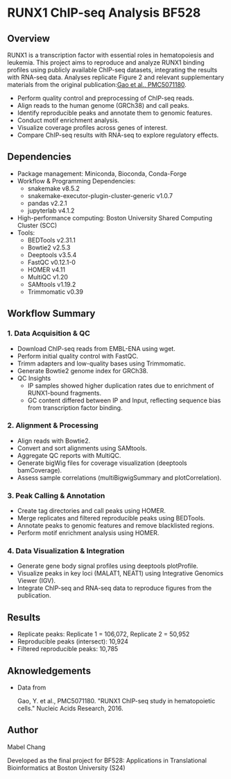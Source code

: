 # RUNX1 ChIP-seq Analysis BF528
## Overview
RUNX1 is a transcription factor with essential roles in hematopoiesis and leukemia. This project aims to reproduce and analyze RUNX1 binding profiles using publicly available ChIP-seq datasets, integrating the results with RNA-seq data. Analyses replicate Figure 2 and relevant supplementary materials from the original publication:[Gao et al., PMC5071180](https://www.ncbi.nlm.nih.gov/pmc/articles/PMC5071180/).

* Perform quality control and preprocessing of ChIP-seq reads.
* Align reads to the human genome (GRCh38) and call peaks.
* Identify reproducible peaks and annotate them to genomic features.
* Conduct motif enrichment analysis.
* Visualize coverage profiles across genes of interest.
* Compare ChIP-seq results with RNA-seq to explore regulatory effects.

## Dependencies
* Package management: Miniconda, Bioconda, Conda-Forge
* Workflow & Programming Dependencies:
  * snakemake v8.5.2
  * snakemake-executor-plugin-cluster-generic v1.0.7
  * pandas v2.2.1
  * jupyterlab v4.1.2
* High-performance computing: Boston University Shared Computing Cluster (SCC)
* Tools:
  * BEDTools v2.31.1
  * Bowtie2 v2.5.3
  * Deeptools v3.5.4
  * FastQC v0.12.1-0
  * HOMER v4.11
  * MultiQC v1.20
  * SAMtools v1.19.2
  * Trimmomatic v0.39
 
## Workflow Summary
### 1. Data Acquisition & QC
* Download ChIP-seq reads from EMBL-ENA using wget.
* Perform initial quality control with FastQC.
* Trimm adapters and low-quality bases using Trimmomatic.
* Generate Bowtie2 genome index for GRCh38.
* QC Insights
  * IP samples showed higher duplication rates due to enrichment of RUNX1-bound fragments.
  * GC content differed between IP and Input, reflecting sequence bias from transcription factor binding.

### 2. Alignment & Processing
* Align reads with Bowtie2.
* Convert and sort alignments using SAMtools.
* Aggregate QC reports with MultiQC.
* Generate bigWig files for coverage visualization (deeptools bamCoverage).
* Assess sample correlations (multiBigwigSummary and plotCorrelation).

### 3. Peak Calling & Annotation
* Create tag directories and call peaks using HOMER.
* Merge replicates and filtered reproducible peaks using BEDTools.
* Annotate peaks to genomic features and remove blacklisted regions.
* Perform motif enrichment analysis using HOMER.

### 4. Data Visualization & Integration
* Generate gene body signal profiles using deeptools plotProfile.
* Visualize peaks in key loci (MALAT1, NEAT1) using Integrative Genomics Viewer (IGV).
* Integrate ChIP-seq and RNA-seq data to reproduce figures from the publication.
  
## Results
* Replicate peaks: Replicate 1 = 106,072, Replicate 2 = 50,952
* Reproducible peaks (intersect): 10,924
* Filtered reproducible peaks: 10,785

## Aknowledgements
* Data from
  
  Gao, Y. et al., PMC5071180. "RUNX1 ChIP-seq study in hematopoietic cells." Nucleic Acids Research, 2016.

## Author
Mabel Chang

Developed as the final project for BF528: Applications in Translational Bioinformatics at Boston University (S24)
